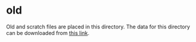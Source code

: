 # old
Old and scratch files are placed in this directory. The data for this directory can be downloaded from [this link](https://drive.google.com/drive/folders/1vXSdAuHFAV9NiJXe5O7pLF36-Vb0mOEs?usp=sharing).
